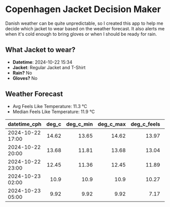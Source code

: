 
# Copenhagen Jacket Decision Maker

Danish weather can be quite unpredictable, so I created this app to help me decide which jacket to wear based on the weather forecast. 
It also alerts me when it's cold enough to bring gloves or when I should be ready for rain.

## What Jacket to wear?

- **Datetime**: 2024-10-22 15:34
- **Jacket**: Regular Jacket and T-Shirt
- **Rain?** No
- **Gloves?** No

## Weather Forecast
- Avg Feels Like Temperature: 11.3 °C
- Median Feels Like Temperature: 11.9 °C

| datetime_cph     |   deg_c |   deg_c_min |   deg_c_max |   deg_c_feels | weather   | wind   | rain   |
|:-----------------|--------:|------------:|------------:|--------------:|:----------|:-------|:-------|
| 2024-10-22 17:00 |   14.62 |       13.65 |       14.62 |         13.97 | Clouds    | Medium | None   |
| 2024-10-22 20:00 |   13.68 |       11.81 |       13.68 |         13.04 | Clouds    | High   | None   |
| 2024-10-22 23:00 |   12.45 |       11.36 |       12.45 |         11.89 | Clouds    | High   | None   |
| 2024-10-23 02:00 |   10.9  |       10.9  |       10.9  |         10.27 | Clouds    | High   | None   |
| 2024-10-23 05:00 |    9.92 |        9.92 |        9.92 |          7.17 | Clear     | High   | None   |
        